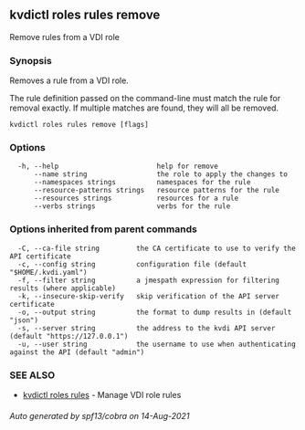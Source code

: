 ## kvdictl roles rules remove

Remove rules from a VDI role

### Synopsis

Removes a rule from a VDI role.

The rule definition passed on the command-line must match the rule for removal exactly.
If multiple matches are found, they will all be removed.

```
kvdictl roles rules remove [flags]
```

### Options

```
  -h, --help                        help for remove
      --name string                 the role to apply the changes to
      --namespaces strings          namespaces for the rule
      --resource-patterns strings   resource patterns for the rule
      --resources strings           resources for a rule
      --verbs strings               verbs for the rule
```

### Options inherited from parent commands

```
  -C, --ca-file string         the CA certificate to use to verify the API certificate
  -c, --config string          configuration file (default "$HOME/.kvdi.yaml")
  -f, --filter string          a jmespath expression for filtering results (where applicable)
  -k, --insecure-skip-verify   skip verification of the API server certificate
  -o, --output string          the format to dump results in (default "json")
  -s, --server string          the address to the kvdi API server (default "https://127.0.0.1")
  -u, --user string            the username to use when authenticating against the API (default "admin")
```

### SEE ALSO

* [kvdictl roles rules](kvdictl_roles_rules.md)	 - Manage VDI role rules

###### Auto generated by spf13/cobra on 14-Aug-2021
